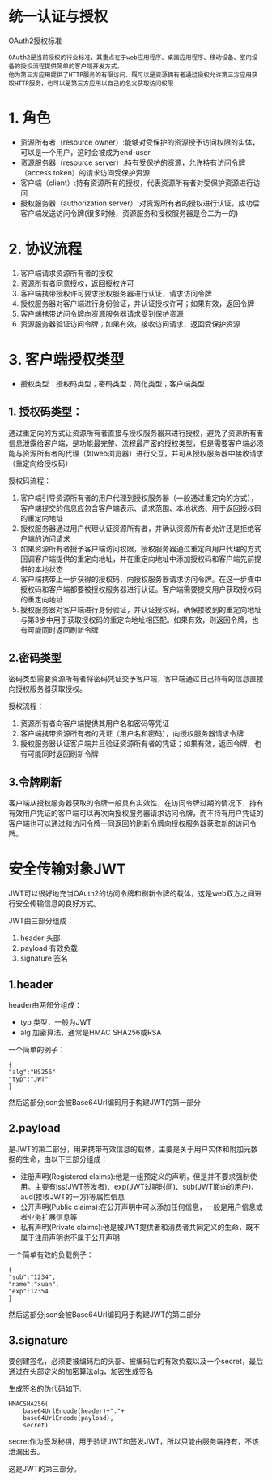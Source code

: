 # 统一认证与授权
OAuth2授权标准

```
OAuth2是当前授权的行业标准，其重点在于web应用程序、桌面应用程序、移动设备、室内设备的授权流程提供简单的客户端开发方式。
他为第三方应用提供了HTTP服务的有限访问，既可以是资源拥有者通过授权允许第三方应用获取HTTP服务，也可以是第三方应用以自己的名义获取访问权限
```
# 1. 角色
* 资源所有者（resource owner）:能够对受保护的资源授予访问权限的实体，可以是一个用户，这时会被成为end-user
* 资源服务器（resource server）:持有受保护的资源，允许持有访问令牌（access token）的请求访问受保护资源
* 客户端（client）:持有资源所有的授权，代表资源所有者对受保护资源进行访问
* 授权服务器（authorization server）:对资源所有者的授权进行认证，成功后客户端发送访问令牌(很多时候，资源服务和授权服务器是合二为一的)

# 2. 协议流程
1. 客户端请求资源所有者的授权
2. 资源所有者同意授权，返回授权许可
3. 客户端携带授权许可要求授权服务器进行认证，请求访问令牌
4. 授权服务器对客户端进行身份验证，并认证授权许可；如果有效，返回令牌
5. 客户端携带访问令牌向资源服务器请求受到保护资源
6. 资源服务器验证访问令牌；如果有效，接收访问请求，返回受保护资源

# 3. 客户端授权类型
* 授权类型：授权码类型；密码类型；简化类型；客户端类型

## 1. 授权码类型：
通过重定向的方式让资源所有者直接与授权服务器来进行授权，避免了资源所有者信息泄露给客户端，是功能最完整、流程最严密的授权类型，但是需要客户端必须能与资源所有者的代理（如web浏览器）进行交互，并可从授权服务器中接收请求（重定向给授权码）

  授权码流程：
1. 客户端引导资源所有者的用户代理到授权服务器（一般通过重定向的方式），客户端提交的信息应包含客户端表示、请求范围、本地状态、用于返回授权码的重定向地址
2. 授权服务器通过用户代理认证资源所有者，并确认资源所有者允许还是拒绝客户端的访问请求
3. 如果资源所有者授予客户端访问权限，授权服务器通过重定向用户代理的方式回调客户端提供的重定向地址，并在重定向地址中添加授权码和客户端先前提供的本地状态
4. 客户端携带上一步获得的授权码，向授权服务器请求访问令牌。在这一步骤中授权码和客户端都要被授权服务器进行认证。客户端需要提交用户获取授权码的重定向地址
5. 授权服务器对客户端进行身份验证，并认证授权码，确保接收到的重定向地址与第3步中用于获取授权码的重定向地址相匹配。如果有效，则返回令牌，也有可能同时返回刷新令牌

## 2.密码类型
密码类型需要资源所有者将密码凭证交予客户端，客户端通过自己持有的信息直接向授权服务器获取授权。

授权流程：
1. 资源所有者向客户端提供其用户名和密码等凭证
2. 客户端携带资源所有者的凭证（用户名和密码），向授权服务器请求令牌
3. 授权服务器认证客户端并且验证资源所有者的凭证；如果有效，返回令牌，也有可能同时返回刷新令牌

## 3.令牌刷新
客户端从授权服务器获取的令牌一般具有实效性，在访问令牌过期的情况下，持有有效用户凭证的客户端可以再次向授权服务器请求访问令牌，而不持有用户凭证的客户端也可以通过和访问令牌一同返回的刷新令牌向授权服务器获取新的访问令牌。

# 安全传输对象JWT
JWT可以很好地充当OAuth2的访问令牌和刷新令牌的载体，这是web双方之间进行安全传输信息的良好方式。

JWT由三部分组成：
1. header 头部
2. payload 有效负载
3. signature 签名

## 1.header
header由两部分组成：
* typ 类型，一般为JWT
* alg 加密算法，通常是HMAC SHA256或RSA

一个简单的例子：

```
{
"alg":"HS256"
"typ":"JWT"
}
```
然后这部分json会被Base64Url编码用于构建JWT的第一部分
## 2.payload
是JWT的第二部分，用来携带有效信息的载体，主要是关于用户实体和附加元数据的生命，由以下三部分组成：
* 注册声明(Registered claims):他是一组预定义的声明，但是并不要求强制使用。主要有iss(JWT签发者)、exp(JWT过期时间)、sub(JWT面向的用户)、aud(接收JWT的一方)等属性信息
* 公开声明(Public claims):在公开声明中可以添加任何信息，一般是用户信息或者业务扩展信息等
* 私有声明(Private claims):他是被JWT提供者和消费者共同定义的生命，既不属于注册声明也不属于公开声明

一个简单有效的负载例子：
```
{
"sub":"1234",
"name":"xuan",
"exp":12354
}
```
 然后这部分json会被Base64Url编码用于构建JWT的第二部分
 
## 3.signature
要创建签名，必须要被编码后的头部、被编码后的有效负载以及一个secret，最后通过在头部定义的加密算法alg，加密生成签名

生成签名的伪代码如下:

```
HMACSHA256(
    base64UrlEncode(header)+"."+
    base64UrlEncode(payload),
    secret)
```
secret作为签发秘钥，用于验证JWT和签发JWT，所以只能由服务端持有，不该泄漏出去。

这是JWT的第三部分。
 
